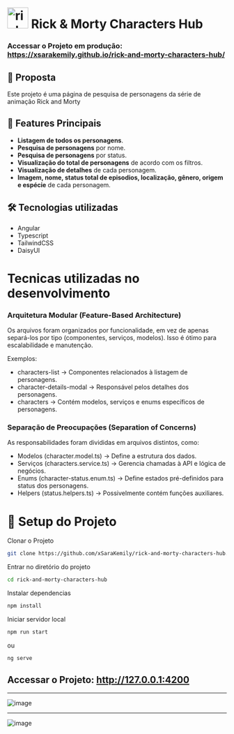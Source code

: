 # <img width="48" height="48" src="https://img.icons8.com/color/48/rick-sanchez.png" alt="rick-sanchez"/> Rick & Morty Characters Hub

### Accessar o Projeto em produção: https://xsarakemily.github.io/rick-and-morty-characters-hub/

## 📝 Proposta  

Este projeto é uma página de pesquisa de personagens da série de animação Rick and Morty

## 🔹 Features Principais  
- **Listagem de todos os personagens**.
- **Pesquisa de personagens** por nome.  
- **Pesquisa de personagens** por status.  
- **Visualização do total de personagens** de acordo com os filtros.  
- **Visualização de detalhes** de cada personagem.
- **Imagem, nome, status total de episodios, localização, gênero, origem e espécie** de cada personagem.

## 🛠️ Tecnologias utilizadas

- Angular
- Typescript
- TailwindCSS
- DaisyUI

# Tecnicas utilizadas no desenvolvimento

### Arquitetura Modular (Feature-Based Architecture)
Os arquivos foram organizados por funcionalidade, em vez de apenas separá-los por tipo (componentes, serviços, modelos). Isso é ótimo para escalabilidade e manutenção.

Exemplos:
- characters-list → Componentes relacionados à listagem de personagens.
- character-details-modal → Responsável pelos detalhes dos personagens.
- characters → Contém modelos, serviços e enums específicos de personagens.

### Separação de Preocupações (Separation of Concerns)
As responsabilidades foram divididas em arquivos distintos, como:

- Modelos (character.model.ts) → Define a estrutura dos dados.
- Serviços (characters.service.ts) → Gerencia chamadas à API e lógica de negócios.
- Enums (character-status.enum.ts) → Define estados pré-definidos para status dos personagens.
- Helpers (status.helpers.ts) → Possivelmente contém funções auxiliares.

# 🚀 Setup do Projeto 


Clonar o Projeto
```sh
git clone https://github.com/xSaraKemily/rick-and-morty-characters-hub.git
```
Entrar no diretório do projeto

```sh
cd rick-and-morty-characters-hub
```

Instalar dependencias

```sh
npm install
```

Iniciar servidor local

```sh
npm run start
```

ou 

```sh
ng serve
```

## Accessar o Projeto: http://127.0.0.1:4200

---

![image](https://github.com/user-attachments/assets/2251c012-8d45-42ea-89bf-514fec81d78d)

---

![image](https://github.com/user-attachments/assets/1c98b1f3-15c5-4692-b530-51d68aa6437f)


